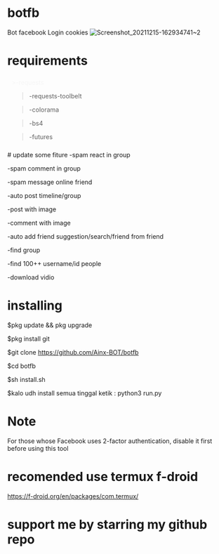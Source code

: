 # botfb
Bot facebook Login cookies
![Screenshot_20211215-162934741~2](https://user-images.githubusercontent.com/52388234/146162539-fadb8100-1c2e-47b1-8cce-cc71b4445641.jpg)

# requirements
<div style="color:whitesmoke;padding:5px;margin:5px;">
>-requests

>-requests-toolbelt

>-colorama

>-bs4

>-futures
</div>
# update some fiture
-spam react in group

-spam comment in group

-spam message online friend

-auto post timeline/group

-post with image

-comment with image

-auto add friend suggestion/search/friend from friend

-find group

-find 100++ username/id people

-download vidio

# installing
$pkg update && pkg upgrade

$pkg install git

$git clone https://github.com/Ainx-BOT/botfb

$cd botfb

$sh install.sh

$kalo udh install semua tinggal ketik : python3 run.py

# Note
For those whose Facebook uses 2-factor authentication, disable it first before using this tool 

# recomended use termux f-droid
https://f-droid.org/en/packages/com.termux/

# support me by starring my github repo
